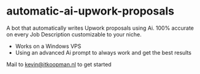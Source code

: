 # automatic-ai-upwork-proposals
A bot that automatically writes Upwork proposals using Ai. 100% accurate on every Job Description customizable to your niche.

- Works on a Windows VPS
- Using an advanced Ai prompt to always work and get the best results

Mail to kevin@itkoopman.nl to get started
